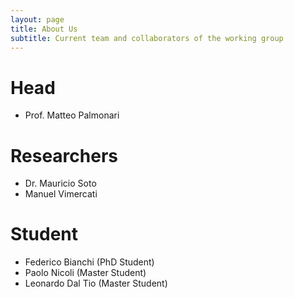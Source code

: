 ```yaml
---
layout: page
title: About Us
subtitle: Current team and collaborators of the working group
---
```


# Head

+ Prof. Matteo Palmonari

# Researchers

+ Dr. Mauricio Soto
+ Manuel Vimercati

# Student

+ Federico Bianchi (PhD Student)
+ Paolo Nicoli (Master Student)
+ Leonardo Dal Tio (Master Student)
